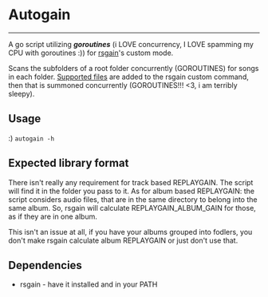 # Autogain

---

A go script utilizing **_goroutines_** (i LOVE concurrency, I LOVE spamming my CPU with goroutines :))
for [rsgain](https://github.com/complexlogic/rsgain)'s custom mode.

Scans the subfolders of a root folder concurrently (GOROUTINES) for songs in each folder.
[Supported files](https://github.com/complexlogic/rsgain?tab=readme-ov-file#supported-file-formats) are added to
the rsgain custom command, then that is summoned concurrently (GOROUTINES!!! <3, i am terribly sleepy).

## Usage

:)
`autogain -h`

## Expected library format

There isn't really any requirement for track based REPLAYGAIN. The script will find it in the folder you pass to it.
As for album based REPLAYGAIN: the script considers audio files, that are in the same directory to belong into the same album.
So, rsgain will calculate REPLAYGAIN_ALBUM_GAIN for those, as if they are in one album.

This isn't an issue at all, if you have your albums grouped into fodlers,
you don't make rsgain calculate album REPLAYGAIN or just don't use that. 

## Dependencies

- rsgain - have it installed and in your PATH